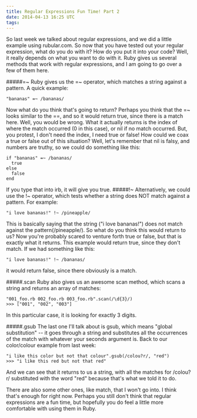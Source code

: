 ```yaml
---
title: Regular Expressions Fun Time! Part 2
date: 2014-04-13 16:25 UTC
tags:
---
```


So last week we talked about regular expressions, and we did a little example
using rubular.com.  So now that you have tested out your regular expression, what
do you do with it? How do you put it into your code? Well, it really depends on
what you want to do with it.  Ruby gives us several
methods that work with regular expressions, and I am going to go over a few
of them here.

#####=~
Ruby gives us the =~ operator, which matches a string against a pattern. A quick
example:

```
"bananas" =~ /bananas/
```
Now what do you think that's going to return? Perhaps you think that the =~ looks
similar to the ==, and so it would return true, since there is a match here. Well,
you would be wrong. What it actually returns is the index of where the match
occurred (0 in this case), or nil if no match occurred. But, you protest, I don't
need the index, I need true or false! How could we coax a true or false out of
this situation? Well, let's remember that nil is falsy, and numbers are truthy,
so we could do something like this:

```
if "bananas" =~ /bananas/
  true
else
  false
end
```
If you type that into irb, it will give you true.
#####!~
Alternatively, we could use
the !~ operator, which tests whether a string does NOT match against a pattern.
For example:

```
"i love bananas!" !~ /pineapple/
```
This is basically saying that the string ("i love bananas!") does not match against
the pattern(/pineapple/).  So what do you think this would return to us? Now you're
probably scared to venture forth true or false,
 but that is exactly what it returns.  This example
would return true, since they don't match.  If we had something like this:

```
"i love bananas!" !~ /bananas/
```
it would return false, since there obviously is a match.

#####.scan
Ruby also gives us an awesome scan method, which scans a string and
returns an array of matches:

```
"001_foo.rb 002_foo.rb 003_foo.rb".scan(/\d{3}/)
>>> ["001", "002", "003"]
```
In this particular case, it is looking for exactly 3 digits.

#####.gsub
The last one I'll talk about is gsub, which means "global substitution" --
it goes through a string and substitutes all the occurrences of the match with
whatever your seconds argument is.  Back to our color/colour example from last
week:

```
"i like this color but not that colour".gsub(/colou?r/, "red")
>>> "i like this red but not that red"
```
And we can see that it returns to us a string, with all the matches for
/colou?r/ substituted with the word "red" because that's what we told it to do.

There are also some other ones, like match, that I won't go into.  I think that's enough
for right now.  Perhaps you still don't think that regular expressions are a fun time,
but hopefully you do feel a little more comfortable with using them in Ruby.